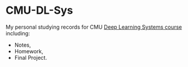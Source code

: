# CMU-DL-Sys

My personal studying records for CMU
[Deep Learning Systems course](https://dlsyscourse.org) including:

- Notes,
- Homework,
- Final Project.
